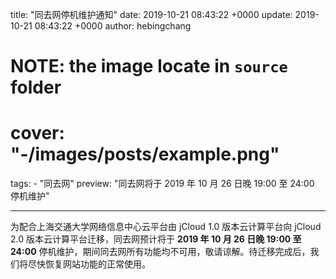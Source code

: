title: "同去网停机维护通知"
date: 2019-10-21 08:43:22 +0000
update: 2019-10-21 08:43:22 +0000
author: hebingchang
# NOTE: the image locate in `source` folder
# cover: "-/images/posts/example.png"
tags:
    - "同去网"
preview: "同去网将于 2019 年 10 月 26 日晚 19:00 至 24:00 停机维护"

---

为配合上海交通大学网络信息中心云平台由 jCloud 1.0 版本云计算平台向 jCloud 2.0 版本云计算平台迁移，同去网预计将于 **2019 年 10 月 26 日晚 19:00 至 24:00** 停机维护，期间同去网所有功能均不可用，敬请谅解。待迁移完成后，我们将尽快恢复网站功能的正常使用。